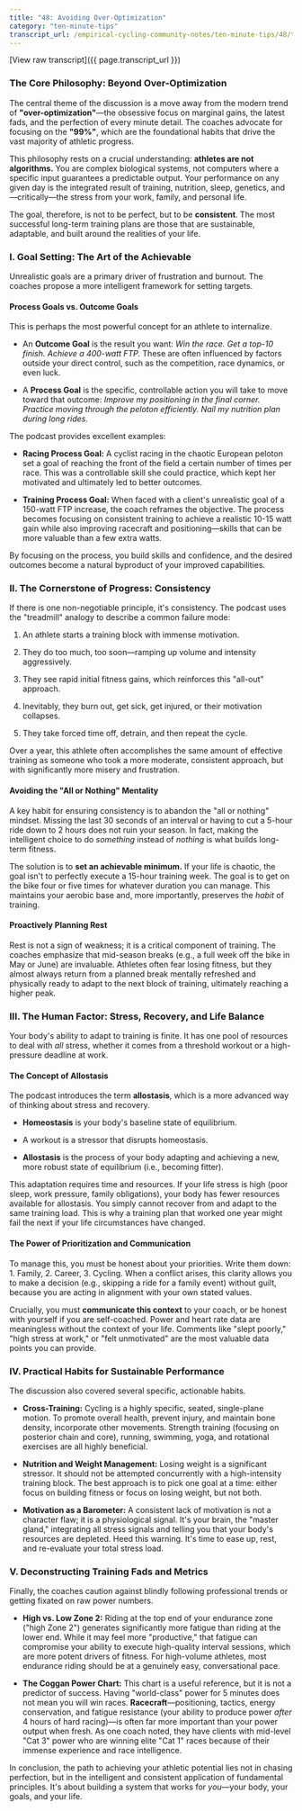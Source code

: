 ```yaml
---
title: "48: Avoiding Over-Optimization"
category: "ten-minute-tips"
transcript_url: /empirical-cycling-community-notes/ten-minute-tips/48/tmt48 big picture habits for avoiding over-optimization (transcribed on 07-Aug-2025 10-51-13).txt
---
```


[View raw transcript]({{ page.transcript_url }})

### The Core Philosophy: Beyond Over-Optimization

The central theme of the discussion is a move away from the modern trend of **"over-optimization"**—the obsessive focus on marginal gains, the latest fads, and the perfection of every minute detail. The coaches advocate for focusing on the **"99%"**, which are the foundational habits that drive the vast majority of athletic progress.

This philosophy rests on a crucial understanding: **athletes are not algorithms.** You are complex biological systems, not computers where a specific input guarantees a predictable output. Your performance on any given day is the integrated result of training, nutrition, sleep, genetics, and—critically—the stress from your work, family, and personal life.

The goal, therefore, is not to be perfect, but to be **consistent**. The most successful long-term training plans are those that are sustainable, adaptable, and built around the realities of your life.

### I. Goal Setting: The Art of the Achievable

Unrealistic goals are a primary driver of frustration and burnout. The coaches propose a more intelligent framework for setting targets.

#### **Process Goals vs. Outcome Goals**

This is perhaps the most powerful concept for an athlete to internalize.

-   An **Outcome Goal** is the result you want: _Win the race. Get a top-10 finish. Achieve a 400-watt FTP._ These are often influenced by factors outside your direct control, such as the competition, race dynamics, or even luck.
    
-   A **Process Goal** is the specific, controllable action you will take to move toward that outcome: _Improve my positioning in the final corner. Practice moving through the peloton efficiently. Nail my nutrition plan during long rides._
    

The podcast provides excellent examples:

-   **Racing Process Goal:** A cyclist racing in the chaotic European peloton set a goal of reaching the front of the field a certain number of times per race. This was a controllable skill she could practice, which kept her motivated and ultimately led to better outcomes.
    
-   **Training Process Goal:** When faced with a client's unrealistic goal of a 150-watt FTP increase, the coach reframes the objective. The process becomes focusing on consistent training to achieve a realistic 10-15 watt gain while also improving racecraft and positioning—skills that can be more valuable than a few extra watts.
    

By focusing on the process, you build skills and confidence, and the desired outcomes become a natural byproduct of your improved capabilities.

### II. The Cornerstone of Progress: Consistency

If there is one non-negotiable principle, it's consistency. The podcast uses the "treadmill" analogy to describe a common failure mode:

1.  An athlete starts a training block with immense motivation.
    
2.  They do too much, too soon—ramping up volume and intensity aggressively.
    
3.  They see rapid initial fitness gains, which reinforces this "all-out" approach.
    
4.  Inevitably, they burn out, get sick, get injured, or their motivation collapses.
    
5.  They take forced time off, detrain, and then repeat the cycle.
    

Over a year, this athlete often accomplishes the same amount of effective training as someone who took a more moderate, consistent approach, but with significantly more misery and frustration.

#### **Avoiding the "All or Nothing" Mentality**

A key habit for ensuring consistency is to abandon the "all or nothing" mindset. Missing the last 30 seconds of an interval or having to cut a 5-hour ride down to 2 hours does not ruin your season. In fact, making the intelligent choice to do _something_ instead of _nothing_ is what builds long-term fitness.

The solution is to **set an achievable minimum.** If your life is chaotic, the goal isn't to perfectly execute a 15-hour training week. The goal is to get on the bike four or five times for whatever duration you can manage. This maintains your aerobic base and, more importantly, preserves the _habit_ of training.

#### **Proactively Planning Rest**

Rest is not a sign of weakness; it is a critical component of training. The coaches emphasize that mid-season breaks (e.g., a full week off the bike in May or June) are invaluable. Athletes often fear losing fitness, but they almost always return from a planned break mentally refreshed and physically ready to adapt to the next block of training, ultimately reaching a higher peak.

### III. The Human Factor: Stress, Recovery, and Life Balance

Your body's ability to adapt to training is finite. It has one pool of resources to deal with _all_ stress, whether it comes from a threshold workout or a high-pressure deadline at work.

#### **The Concept of Allostasis**

The podcast introduces the term **allostasis**, which is a more advanced way of thinking about stress and recovery.

-   **Homeostasis** is your body's baseline state of equilibrium.
    
-   A workout is a stressor that disrupts homeostasis.
    
-   **Allostasis** is the process of your body adapting and achieving a new, more robust state of equilibrium (i.e., becoming fitter).
    

This adaptation requires time and resources. If your life stress is high (poor sleep, work pressure, family obligations), your body has fewer resources available for allostasis. You simply cannot recover from and adapt to the same training load. This is why a training plan that worked one year might fail the next if your life circumstances have changed.

#### **The Power of Prioritization and Communication**

To manage this, you must be honest about your priorities. Write them down: 1. Family, 2. Career, 3. Cycling. When a conflict arises, this clarity allows you to make a decision (e.g., skipping a ride for a family event) without guilt, because you are acting in alignment with your own stated values.

Crucially, you must **communicate this context** to your coach, or be honest with yourself if you are self-coached. Power and heart rate data are meaningless without the context of your life. Comments like "slept poorly," "high stress at work," or "felt unmotivated" are the most valuable data points you can provide.

### IV. Practical Habits for Sustainable Performance

The discussion also covered several specific, actionable habits.

-   **Cross-Training:** Cycling is a highly specific, seated, single-plane motion. To promote overall health, prevent injury, and maintain bone density, incorporate other movements. Strength training (focusing on posterior chain and core), running, swimming, yoga, and rotational exercises are all highly beneficial.
    
-   **Nutrition and Weight Management:** Losing weight is a significant stressor. It should not be attempted concurrently with a high-intensity training block. The best approach is to pick one goal at a time: either focus on building fitness or focus on losing weight, but not both.
    
-   **Motivation as a Barometer:** A consistent lack of motivation is not a character flaw; it is a physiological signal. It's your brain, the "master gland," integrating all stress signals and telling you that your body's resources are depleted. Heed this warning. It's time to ease up, rest, and re-evaluate your total stress load.
    

### V. Deconstructing Training Fads and Metrics

Finally, the coaches caution against blindly following professional trends or getting fixated on raw power numbers.

-   **High vs. Low Zone 2:** Riding at the top end of your endurance zone ("high Zone 2") generates significantly more fatigue than riding at the lower end. While it may feel more "productive," that fatigue can compromise your ability to execute high-quality interval sessions, which are more potent drivers of fitness. For high-volume athletes, most endurance riding should be at a genuinely easy, conversational pace.
    
-   **The Coggan Power Chart:** This chart is a useful reference, but it is not a predictor of success. Having "world-class" power for 5 minutes does not mean you will win races. **Racecraft**—positioning, tactics, energy conservation, and fatigue resistance (your ability to produce power _after_ 4 hours of hard racing)—is often far more important than your power output when fresh. As one coach noted, they have clients with mid-level "Cat 3" power who are winning elite "Cat 1" races because of their immense experience and race intelligence.
    

In conclusion, the path to achieving your athletic potential lies not in chasing perfection, but in the intelligent and consistent application of fundamental principles. It's about building a system that works for _you_—your body, your goals, and your life.
